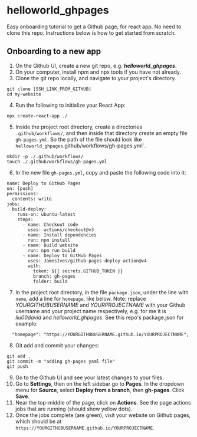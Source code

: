 # helloworld_ghpages
Easy onboarding tutorial to get a Github page, for react app.
No need to clone this repo. Instructions below is how to get started from scratch.

## Onboarding to a new app

1. On the Github UI, create a new git repo, e.g. ***helloworld_ghpages***. 
2. On your computer, install npm and npx tools if you have not already.  
3. Clone the git repo locally, and navigate to your project's directory. 
```
git clone [SSH_LINK_FROM_GITHUB]
cd my-website
```
4. Run the following to initialize your React App:
```
npx create-react-app ./
```
5. Inside the project root directory, create a directories `.github/workflows/`, and then inside that directory create an empty file `gh-pages.yml`. So the path of the file should look like `helloworld_ghpages`.github/workflows/gh-pages.yml`.
```
mkdir -p ./.github/workflows/
touch ./.github/workflows/gh-pages.yml
```
6. In the new file `gh-pages.yml`, copy and paste the following code into it:
```
name: Deploy to GitHub Pages
on: [push]
permissions:
  contents: write
jobs:
  build-deploy:
    runs-on: ubuntu-latest
    steps:
      - name: Checkout code
        uses: actions/checkout@v3
      - name: Install dependencies
        run: npm install
      - name: Build website
        run: npm run build
      - name: Deploy to GitHub Pages
        uses: JamesIves/github-pages-deploy-action@v4
        with:
          token: ${{ secrets.GITHUB_TOKEN }}
          branch: gh-pages
          folder: build

```
7. In the project root directory, in the file `package.json`, under the line with `name`, add a line for `homepage`, like below. Note: replace *YOURGITHUBUSERNAME* and *YOURPROJECTNAME* with your Github username and your project name respectively, e.g. for me it is *liu00david* and *helloworld_ghpages*. See this repo's package.json for example.
```
  "homepage": "https://YOURGITHUBUSERNAME.github.io/YOURPROJECTNAME",
```
8. Git add and commit your changes:
```
git add .
git commit -m "adding gh-pages yaml file"
git push
```
9. Go to the Github UI and see your latest changes to your files.
10. Go to **Settings**, then on the left sidebar go to **Pages**. In the dropdown menu for **Source**, select **Deploy from a branch**, then **gh-pages**. Click **Save**.
11. Near the top-middle of the page, click on **Actions**. See the page actions jobs that are running (should show yellow dots).
12. Once the jobs complete (are green), visit your website on Github pages, which should be at `https://YOURGITHUBUSERNAME.github.io/YOURPROJECTNAME`.
    
